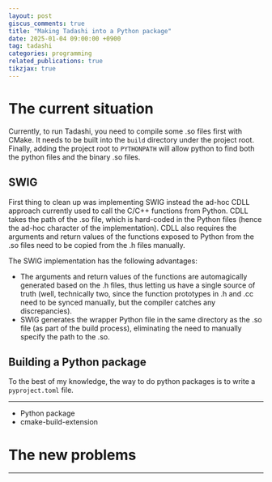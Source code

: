 ```yaml
---
layout: post
giscus_comments: true
title: "Making Tadashi into a Python package"
date: 2025-01-04 09:00:00 +0900
tag: tadashi
categories: programming
related_publications: true
tikzjax: true
---
```



# The current situation

Currently, to run Tadashi, you need to compile some .so files first
with CMake. It needs to be built into the `build` directory under the
project root. Finally, adding the project root to `PYTHONPATH` will
allow python to find both the python files and the binary .so files.

## SWIG

First thing to clean up was implementing SWIG instead the ad-hoc CDLL
approach currently used to call the C/C++ functions from Python. CDLL
takes the path of the .so file, which is hard-coded in the Python
files (hence the ad-hoc character of the implementation). CDLL also
requires the arguments and return values of the functions exposed to
Python from the .so files need to be copied from the .h files manually.

The SWIG implementation has the following advantages:

- The arguments and return values of the functions are automagically
  generated based on the .h files, thus letting us have a single
  source of truth (well, technically two, since the function
  prototypes in .h and .cc need to be synced manually, but the
  compiler catches any discrepancies).
- SWIG generates the wrapper Python file in the same directory as the
  .so file (as part of the build process), eliminating the need to
  manually specify the path to the .so.

## Building a Python package

To the best of my knowledge, the way to do python packages is to write
a `pyproject.toml` file.

---

- Python package
- cmake-build-extension

# The new problems

---
